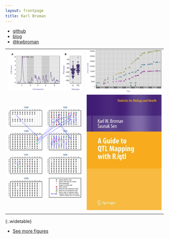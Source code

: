 ```yaml
---
layout: frontpage
title: Karl Broman
---
```


<div class="navbar">
  <div class="navbar-inner">
      <ul class="nav">
          <li><a href="https://github.com/kbroman">github</a></li>
          <li><a href="http://kbroman.wordpress.com">blog</a></li>
          <li><a href="https://twitter.com/kwbroman">@kwbroman</a></li>
      </ul>
  </div>
</div>


|                   |                    |
| :---------------- | -----------------: |
| [![Broman (2014) Fig 1](assets/pubpics/rqtlexper_fig1.png)](pages/pubpics/rqtlexper_fig1.html)              | [![Broman (2014) Fig 2](assets/pubpics/rqtlexper_fig2.png)](pages/pubpics/rqtlexper_fig2.html)         |
| [![Broman et al. (2013) Fig 7](assets/pubpics/samplemixups_fig7.png)](pages/pubpics/samplemixups_fig7.html) | [![Broman and Sen (2009) cover](assets/pubpics/rqtlbook_cover.jpg)](http://www.rqtl.org/book)          |
|                   |                    |
{:.widetable}


<div class="navbar">
  <div class="navbar-inner">
      <ul class="nav">
          <li><a href="morefigs.html">See more figures</a></li>
      </ul>
  </div>
</div>
